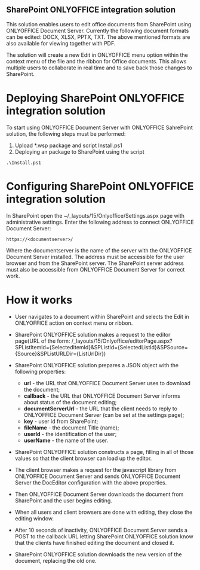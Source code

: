 ## SharePoint ONLYOFFICE integration solution

This solution enables users to edit office documents from SharePoint using ONLYOFFICE Document Server. Currently the following document formats can be edited: DOCX, XLSX, PPTX, TXT. The above mentioned formats are also available for viewing together with PDF.

The solution will create a new Edit in ONLYOFFICE menu option within the context menu of the file and the ribbon for Office documents. This allows multiple users to collaborate in real time and to save back those changes to SharePoint.

# Deploying SharePoint ONLYOFFICE integration solution
To start using ONLYOFFICE Document Server with ONLYOFFICE SahrePoint solution, the following steps must be performed:
1. Upload *.wsp package and script Install.ps1 
2. Deploying an package to SharePoint using the script
```
.\Install.ps1 
```
	
# Configuring SharePoint ONLYOFFICE integration solution
	
In SharePoint open the ~/_layouts/15/Onlyoffice/Settings.aspx page with administrative settings. Enter the following address to connect ONLYOFFICE Document Server:
```
https://<documentserver>/
```
Where the documentserver is the name of the server with the ONLYOFFICE Document Server installed. The address must be accessible for the user browser and from the SharePoint server. The SharePoint server address must also be accessible from ONLYOFFICE Document Server for correct work.
	
# How it works
	
* User navigates to a document within SharePoint and selects the Edit in ONLYOFFICE action on context menu or ribbon.
	
* SharePoint ONLYOFFICE solution makes a request to the editor page(URL of the form: /_layouts/15/Onlyoffice/editorPage.aspx?SPListItemId={SelectedItemId}&SPListId={SelectedListId}&SPSource={Source}&SPListURLDir={ListUrlDir})
	
* SharePoint ONLYOFFICE solution prepares a JSON object with the following properties:
	* **url** - the URL that ONLYOFFICE Document Server uses to download the document;
	* **callback** - the URL that ONLYOFFICE Document Server informs about status of the document editing;
	* **documentServerUrl** - the URL that the client needs to reply to ONLYOFFICE Document Server (can be set at the settings page);
	* **key** - user id from SharePoint;
	* **fileName** - the document Title (name);
	* **userId** - the identification of the user;
	* **userName** - the name of the user.
	
* SharePoint ONLYOFFICE solution constructs a page, filling in all of those values so that the client browser can load up the editor.
	
* The client browser makes a request for the javascript library from ONLYOFFICE Document Server and sends ONLYOFFICE Document Server the DocEditor configuration with the above properties.
	
* Then ONLYOFFICE Document Server downloads the document from SharePoint and the user begins editing.
	
* When all users and client browsers are done with editing, they close the editing window.
	
* After 10 seconds of inactivity, ONLYOFFICE Document Server sends a POST to the callback URL letting SharePoint ONLYOFFICE solution know that the clients have finished editing the document and closed it.
	
* SharePoint ONLYOFFICE solution downloads the new version of the document, replacing the old one.
